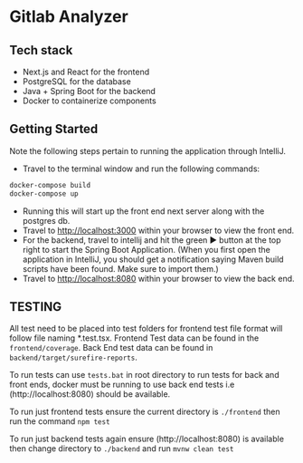 # Gitlab Analyzer

## Tech stack
- Next.js and React for the frontend
- PostgreSQL for the database
- Java + Spring Boot for the backend
- Docker to containerize components

## Getting Started
Note the following steps pertain to running the application through IntelliJ. 

- Travel to the terminal window and run the following commands:
```bash
docker-compose build
docker-compose up
```
- Running this will start up the front end next server along with the postgres db.
- Travel to [http://localhost:3000](http://localhost:3000) within your browser to view the front end.
- For the backend, travel to intellij and hit the green ▶️ button at the top right to start the Spring Boot Application. (When you first open the application in IntelliJ, you should get a notification saying Maven build scripts have been found. Make sure to import them.)
- Travel to [http://localhost:8080](http://localhost:8080) within your browser to view the back end.

## TESTING

All test need to be placed into test folders for frontend test file format will
follow file naming *.test.tsx. Frontend Test data can be found in the `frontend/coverage`. 
Back End test data can be found in `backend/target/surefire-reports`.

To run tests can use `tests.bat` in root directory to run tests for back and front ends, docker must
be running to use back end tests i.e (http://localhost:8080) should be available.

To run just frontend tests ensure the current directory is `./frontend` then run the command `npm test`

To run just backend tests again ensure (http://localhost:8080) is available then change directory to 
`./backend` and run `mvnw clean test`

